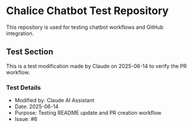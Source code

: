 # Chalice Chatbot Test Repository

This repository is used for testing chatbot workflows and GitHub integration.

## Test Section
This is a test modification made by Claude on 2025-06-14 to verify the PR workflow.

### Test Details
- Modified by: Claude AI Assistant
- Date: 2025-06-14
- Purpose: Testing README update and PR creation workflow
- Issue: #6
